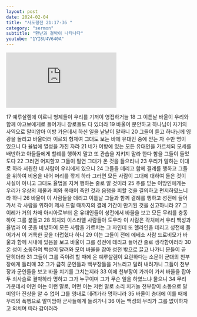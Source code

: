 ```yaml
---
layout: post
date: 2024-02-04
title: "사도행전 21:17-36 "
category: "sermon"
subtitle: "환난과 결박이 나타나다"
youtube: "1YI8U4V640A"
---
```


<div class="youtube margin-large">
    <iframe src="https://www.youtube.com/embed/1YI8U4V640A" title="YouTube video player" frameborder="0" allow="accelerometer; autoplay; clipboard-write; encrypted-media; gyroscope; picture-in-picture; web-share" allowfullscreen></iframe>
</div>

17 예루살렘에 이르니 형제들이 우리를 기꺼이 영접하거늘
18 그 이튿날 바울이 우리와 함께 야고보에게로 들어가니 장로들도 다 있더라
19 바울이 문안하고 하나님이 자기의 사역으로 말미암아 이방 가운데서 하신 일을 낱낱이 말하니
20 그들이 듣고 하나님께 영광을 돌리고 바울더러 이르되 형제여 그대도 보는 바에 유대인 중에 믿는 자 수만 명이 있으니 다 율법에 열성을 가진 자라
21 네가 이방에 있는 모든 유대인을 가르치되 모세를 배반하고 아들들에게 할례를 행하지 말고 또 관습을 지키지 말라 한다 함을 그들이 들었도다
22 그러면 어찌할꼬 그들이 필연 그대가 온 것을 들으리니
23 우리가 말하는 이대로 하라 서원한 네 사람이 우리에게 있으니
24 그들을 데리고 함께 결례를 행하고 그들을 위하여 비용을 내어 머리를 깎게 하라 그러면 모든 사람이 그대에 대하여 들은 것이 사실이 아니고 그대도 율법을 지켜 행하는 줄로 알 것이라
25 주를 믿는 이방인에게는 우리가 우상의 제물과 피와 목매어 죽인 것과 음행을 피할 것을 결의하고 편지하였느니라 하니
26 바울이 이 사람들을 데리고 이튿날 그들과 함께 결례를 행하고 성전에 들어가서 각 사람을 위하여 제사 드릴 때까지의 결례 기간이 만기된 것을 신고하니라
27 그 이레가 거의 차매 아시아로부터 온 유대인들이 성전에서 바울을 보고 모든 무리를 충동하여 그를 붙들고
28 외치되 이스라엘 사람들아 도우라 이 사람은 각처에서 우리 백성과 율법과 이 곳을 비방하여 모든 사람을 가르치는 그 자인데 또 헬라인을 데리고 성전에 들어가서 이 거룩한 곳을 더럽혔다 하니
29 이는 그들이 전에 에베소 사람 드로비모가 바울과 함께 시내에 있음을 보고 바울이 그를 성전에 데리고 들어간 줄로 생각함이러라
30 온 성이 소동하여 백성이 달려와 모여 바울을 잡아 성전 밖으로 끌고 나가니 문들이 곧 닫히더라
31 그들이 그를 죽이려 할 때에 온 예루살렘이 요란하다는 소문이 군대의 천부장에게 들리매
32 그가 급히 군인들과 백부장들을 거느리고 달려 내려가니 그들이 천부장과 군인들을 보고 바울 치기를 그치는지라
33 이에 천부장이 가까이 가서 바울을 잡아 두 쇠사슬로 결박하라 명하고 그가 누구이며 그가 무슨 일을 하였느냐 물으니
34 무리 가운데서 어떤 이는 이런 말로, 어떤 이는 저런 말로 소리 치거늘 천부장이 소동으로 말미암아 진상을 알 수 없어 그를 영내로 데려가라 명하니라
35 바울이 층대에 이를 때에 무리의 폭행으로 말미암아 군사들에게 들려가니
36 이는 백성의 무리가 그를 없이하자고 외치며 따라 감이러라